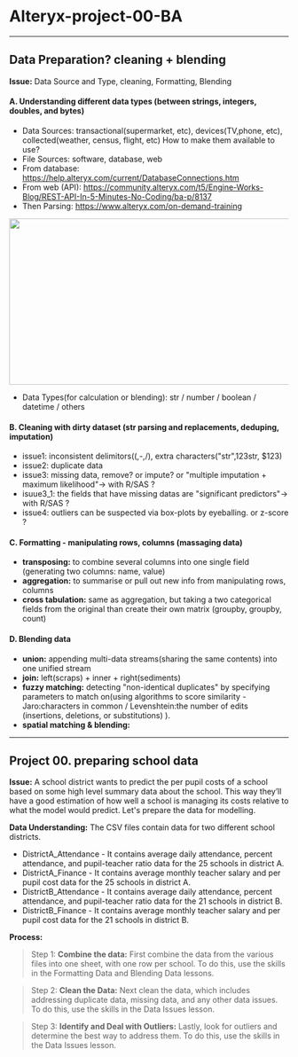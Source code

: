 # Alteryx-project-00-BA

-----------------------------------------------------------------------------------------------
##  Data Preparation? cleaning + blending
__Issue:__ Data Source and Type, cleaning, Formatting, Blending 

#### A. Understanding different data types (between strings, integers, doubles, and bytes)
 - Data Sources: transactional(supermarket, etc), devices(TV,phone, etc), collected(weather, census, flight, etc) How to make them available to use? 
 - File Sources: software, database, web
 - From database: https://help.alteryx.com/current/DatabaseConnections.htm
 - From web (API):  https://community.alteryx.com/t5/Engine-Works-Blog/REST-API-In-5-Minutes-No-Coding/ba-p/8137
 - Then Parsing: https://www.alteryx.com/on-demand-training

<img src="https://user-images.githubusercontent.com/31917400/33272708-df02ba9c-d382-11e7-914e-7cd34298c857.jpg" width="600" height="300" />

 - Data Types(for calculation or blending): str / number / boolean / datetime / others

#### B. Cleaning with dirty dataset (str parsing and replacements, deduping, imputation)
 - issue1: inconsistent delimitors((,-,/), extra characters("str",123str, $123)
 - issue2: duplicate data
 - issue3: missing data, remove? or impute? or "multiple imputation + maximum likelihood"-> with R/SAS ?
 - isuue3_1: the fields that have missing datas are "significant predictors"-> with R/SAS ? 
 - issue4: outliers can be suspected via box-plots by eyeballing. or z-score ?

#### C. Formatting - manipulating rows, columns (massaging data)
 - __transposing:__ to combine several columns into one single field (generating two columns: name, value)
 - __aggregation:__ to summarise or pull out new info from manipulating rows, columns
 - __cross tabulation:__ same as aggregation, but taking a two categorical fields from the original than create their own matrix (groupby, groupby, count)

#### D. Blending data
 - __union:__ appending multi-data streams(sharing the same contents) into one unified stream 
 - __join:__ left(scraps) + inner + right(sediments)
 - __fuzzy matching:__ detecting "non-identical duplicates" by specifying parameters to match on(using algorithms to score similarity - Jaro:characters in common / Levenshtein:the number of edits (insertions, deletions, or substitutions) ). 
 - __spatial matching & blending:__  



-----------------------------------------------------------------------------------------------
##  Project 00. preparing school data
__Issue:__ A school district wants to predict the per pupil costs of a school based on some high level summary data about the school. This way they’ll have a good estimation of how well a school is managing its costs relative to what the model would predict. Let's prepare the data for modelling.

__Data Understanding:__ The CSV files contain data for two different school districts.
 - DistrictA_Attendance - It contains average daily attendance, percent attendance, and pupil-teacher ratio data for the 25 schools in district A.
 - DistrictA_Finance - It contains average monthly teacher salary and per pupil cost data for the 25 schools in district A.
 - DistrictB_Attendance - It contains average daily attendance, percent attendance, and pupil-teacher ratio data for the 21 schools in district B.
 - DistrictB_Finance - It contains average monthly teacher salary and per pupil cost data for the 21 schools in district B.

__Process:__ 
> Step 1: **Combine the data:** First combine the data from the various files into one sheet, with one row per school. To do this, use the skills in the Formatting Data and Blending Data lessons.

> Step 2: **Clean the Data:** Next clean the data, which includes addressing duplicate data, missing data, and any other data issues. To do this, use the skills in the Data Issues lesson.

> Step 3: **Identify and Deal with Outliers:** Lastly, look for outliers and determine the best way to address them. To do this, use the skills in the Data Issues lesson.




























